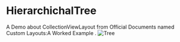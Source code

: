 # HierarchichalTree
A Demo about CollectionViewLayout from Official Documents named Custom Layouts:A Worked Example .
![Tree](http://upload-images.jianshu.io/upload_images/748805-beb118fd6e3d0ee1.png?imageMogr2/auto-orient/strip%7CimageView2/2/w/1240)